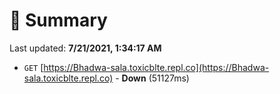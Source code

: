 # 📖 Summary
Last updated: **7/21/2021, 1:34:17 AM**

- `GET` [https://Bhadwa-sala.toxicblte.repl.co](https://Bhadwa-sala.toxicblte.repl.co) - **Down** (51127ms)
